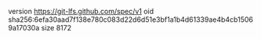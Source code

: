 version https://git-lfs.github.com/spec/v1
oid sha256:6efa30aad7f138e780c083d22d6d51e3bf1a1b4d61339ae4b4cb15069a17030a
size 8172
